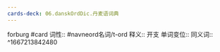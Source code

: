 ```yaml
---
cards-deck: 06.danskOrdDic.丹麦语词典
---
```


forburg #card 
词性::  #navneord名词/t-ord 
释义:: 开支
单词变位:: 
同义词:: 
^1667213842480
